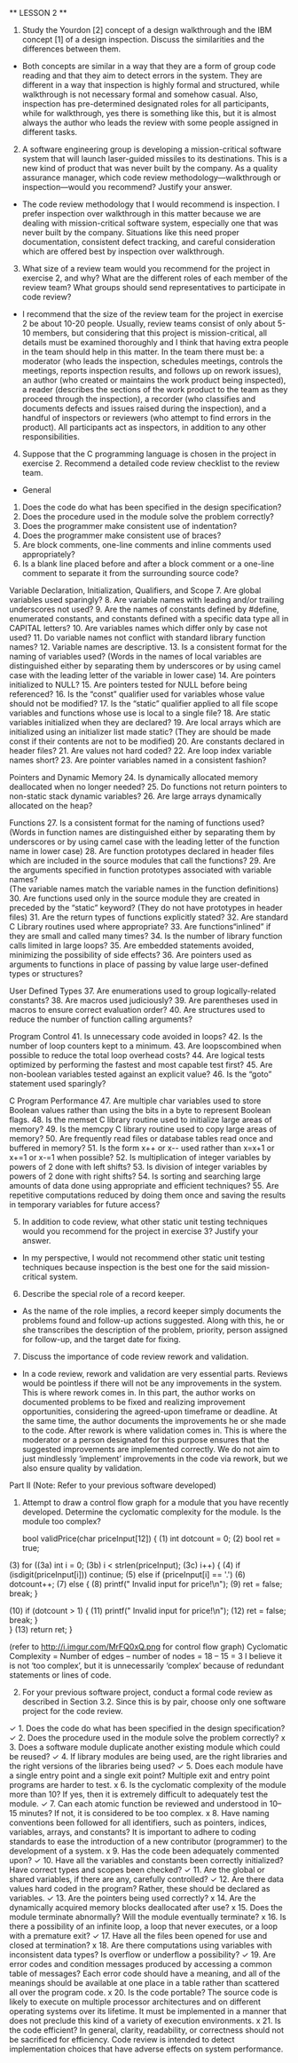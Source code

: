 
** LESSON 2 **
1. Study the Yourdon [2] concept of a design walkthrough and the IBM concept [1] of a design inspection. Discuss the similarities and the differences between them.

-	Both concepts are similar in a way that they are a form of group code reading and that they aim to detect errors in the system. They are different in a way that inspection is highly formal and structured, while walkthrough is not necessary formal and somehow casual. Also, inspection has pre-determined designated roles for all participants, while for walkthrough, yes there is something like this, but it is almost always the author who leads the review with some people assigned in different tasks. 

2. A software engineering group is developing a mission-critical software system that will launch laser-guided missiles to its destinations. This is a new kind of product that was never built by the company. As a quality assurance manager, which code review methodology—walkthrough or inspection—would you recommend? Justify your answer.

-	The code review methodology that I would recommend is inspection. I prefer inspection over walkthrough in this matter because we are dealing with mission-critical software system, especially one that was never built by the company. Situations like this need proper documentation, consistent defect tracking, and careful consideration which are offered best by inspection over walkthrough.

3. What size of a review team would you recommend for the project in exercise 2, and why? What are the different roles of each member of the review team? What groups should send representatives to participate in code review?

-	I recommend that the size of the review team for the project in exercise 2 be about 10-20 people. Usually, review teams consist of only about 5-10 members, but considering that this project is mission-critical, all details must be examined thoroughly and I think that having extra people in the team should help in this matter. In the team there must be: a moderator (who leads the inspection, schedules meetings, controls the meetings, reports inspection results, and follows up on rework issues), an author (who created or maintains the work product being inspected), a reader (describes the sections of the work product to the team as they proceed through the inspection), a recorder (who classifies and documents defects and issues raised during the inspection), and a handful of inspectors or reviewers (who attempt to find errors in the product). All participants act as inspectors, in addition to any other responsibilities.

4. Suppose that the C programming language is chosen in the project in exercise 2. Recommend a detailed code review checklist to the review team.

-	General
1. 	Does the code do what has been specified in the design specification?
2. 	Does the procedure used in the module solve the problem correctly? 
3. 	Does the programmer make consistent use of indentation?
4. 	Does the programmer make consistent use of braces?
5.	Are block comments, one-line comments and inline comments used appropriately?
6.	Is a blank line placed before and after a block comment or a one-line comment to separate it from the surrounding source code?

Variable Declaration, Initialization, Qualifiers, and Scope
7. 	Are global variables used sparingly?
8. 	Are variable names with leading and/or trailing underscores not used?
9. 	Are the names of constants defined by #define, enumerated constants, and constants defined with a specific data type all in CAPITAL letters?
10. 	Are variables names which differ only by case not used?
11.	Do variable names not conflict with standard library function names?
12.	Variable names are descriptive.
13.	Is a consistent format for the naming of variables used?
(Words in the names of local variables are distinguished either by separating them by underscores or by using camel case with the leading letter of the variable in lower case)
14.	Are pointers initialized to NULL?
15.	Are pointers tested for NULL before being referenced?
16.	Is the “const” qualifier used for variables whose value should not be modified?
17.	Is the “static” qualifier applied to all file scope variables and functions whose use is local to a single file?
18.	Are static variables initialized when they are declared?
19.	Are local arrays which are initialized using an initializer list made static? 
	(They are should be made const if their contents are not to be modified)
20.	Are constants declared in header files?
21.	Are values not hard coded?
22.	Are loop index variable names short?
23.	Are pointer variables named in a consistent fashion?

Pointers and Dynamic Memory
24.	Is dynamically allocated memory deallocated when no longer needed?
25.	Do functions not return pointers to non-static stack dynamic variables?
26.	Are large arrays dynamically allocated on the heap?

Functions
27.	Is a consistent format for the naming of functions used?
(Words in function names are distinguished either by separating them by underscores or by using camel case with the leading letter of the function name in lower case)
28.	Are function prototypes declared in header files which are included in the source modules that call the functions?
29.	Are the arguments specified in function prototypes associated with variable names?  
	(The variable names match the variable names in the function definitions)
30.	Are functions used only in the source module they are created in preceded by the “static” keyword? 
	(They do not have prototypes in header files)
31.      Are the return types of functions explicitly stated?
32.	Are standard C Library routines used where appropriate?
33.	Are functions“inlined” if they are small and called many times?
34.	Is the number of library function calls limited in large loops?
35.	Are embedded statements avoided, minimizing the possibility of side effects?
36.	Are pointers used as arguments to functions in place of passing by value large user-defined types or structures?

User Defined Types
37.	Are enumerations used to group logically-related constants?
38.	Are macros used judiciously?
39.	Are parentheses used in macros to ensure correct evaluation order?
40.	Are structures used to reduce the number of function calling arguments?

Program Control
41.	Is unnecessary code avoided in loops?
42.	Is the number of loop counters kept to a minimum.
43.	Are loopscombined when possible to reduce the total loop overhead costs?
44.	Are logical tests optimized by performing the fastest and most capable test first?
45.	Are non-boolean variables tested against an explicit value?
46. 	Is the “goto” statement used sparingly?

C Program Performance
47.	Are multiple char variables used to store Boolean values rather than using the bits 	in a byte to represent Boolean flags.
48.	Is the memset C library routine used to initialize large areas of memory?
49.	Is the memcpy C library routine used to copy large areas of memory?
50.	Are frequently read files or database tables read once and buffered in memory?
51.	Is the form x++ or x-- used rather than x=x+1 or x+=1 or x-=1 when possible?
52.	Is multiplication of integer variables by powers of 2 done with left shifts?
53. 	Is division of integer variables by powers of 2 done with right shifts?
54.	Is sorting and searching large amounts of data done using appropriate and efficient techniques?
55.	Are repetitive computations reduced by doing them once and saving the results in temporary variables for future access?

5. In addition to code review, what other static unit testing techniques would you recommend for the project in exercise 3? Justify your answer.

-	In my perspective, I would not recommend other static unit testing techniques because inspection is the best one for the said mission-critical system. 

6. Describe the special role of a record keeper.

-	As the name of the role implies, a record keeper simply documents the problems found and follow-up actions suggested. Along with this, he or she transcribes the description of the problem, priority, person assigned for follow-up, and the target date for fixing.

7. Discuss the importance of code review rework and validation.
-	In a code review, rework and validation are very essential parts. Reviews would be pointless if there will not be any improvements in the system. This is where rework comes in. In this part, the author works on documented problems to be fixed and realizing improvement opportunities, considering the agreed-upon timeframe or deadline. At the same time, the author documents the improvements he or she made to the code. After rework is where validation comes in. This is where the moderator or a person designated for this purpose ensures that the suggested improvements are implemented correctly. We do not aim to just mindlessly ‘implement’ improvements in the code via rework, but we also ensure quality by validation.

Part II (Note: Refer to your previous software developed)
1. Attempt to draw a control flow graph for a module that you have recently developed. Determine the cyclomatic complexity for the module. Is the module too complex?

    bool validPrice(char priceInput[12]) {
(1)	  int dotcount = 0;
(2)	  bool ret = true;
	
(3)	  for ((3a) int i = 0; (3b) i < strlen(priceInput); (3c) i++) {
(4)		    if (isdigit(priceInput[i]))
  		     continue;
(5)  		  else if (priceInput[i] == '.')
(6)  		  dotcount++;
(7)  		  else {
(8)  		  	  printf("   Invalid input for price!\n");
(9)  		   	 ret = false;
			         break;
  		     }

(10)  		 if (dotcount > 1) {
(11)  		   	printf("   Invalid input for price!\n");
(12)  		   	ret = false;
			         break;
  		     }   
      }
(13)  return ret;
     }

(refer to http://i.imgur.com/MrFQ0xQ.png for control flow graph)
Cyclomatic Complexity = Number of edges – number of nodes = 18 – 15 = 3
I believe it is not ‘too complex’, but it is unnecessarily ‘complex’ because of redundant statements or lines of code.

2. For your previous software project, conduct a formal code review as described in Section 3.2. Since this is by pair, choose only one software project for the code review.

✓    1. Does the code do what has been specified in the design specification?
✓    2. Does the procedure used in the module solve the problem correctly?
x   3. Does a software module duplicate another existing module which could be reused?
✓   4. If library modules are being used, are the right libraries and the right versions of the libraries being used?
✓   5. Does each module have a single entry point and a single exit point? Multiple exit and entry point programs are harder to test.
x   6. Is the cyclomatic complexity of the module more than 10? If yes, then it is extremely difficult to adequately test the module.
✓   7. Can each atomic function be reviewed and understood in 10–15 minutes? If not, it is considered to be too complex.
x   8. Have naming conventions been followed for all identifiers, such as pointers, indices, variables, arrays, and constants? It is important to adhere to coding standards to ease the introduction of a new contributor (programmer) to the development of a system.
x     9. Has the code been adequately commented upon?
✓  10. Have all the variables and constants been correctly initialized? Have correct types and scopes been checked?
✓   11. Are the global or shared variables, if there are any, carefully controlled?
✓  12. Are there data values hard coded in the program? Rather, these should be declared as variables.
✓   13. Are the pointers being used correctly?
x     14. Are the dynamically acquired memory blocks deallocated after use?
x     15. Does the module terminate abnormally? Will the module eventually terminate?
x     16. Is there a possibility of an infinite loop, a loop that never executes, or a loop with a premature exit?
✓   17. Have all the files been opened for use and closed at termination?
x     18. Are there computations using variables with inconsistent data types? Is overflow or underflow a possibility?
✓  19. Are error codes and condition messages produced by accessing a common table of messages? Each error code should have a meaning, and all of the meanings should be available at one place in a table rather than scattered all over the program code.
x     20. Is the code portable? The source code is likely to execute on multiple processor architectures and on different operating systems over its lifetime. It must be implemented in a manner that does not preclude this kind of a variety of execution environments.
x     21. Is the code efficient? In general, clarity, readability, or correctness should not be sacrificed for efficiency. Code review is intended to detect implementation choices that have adverse effects on system performance. 

